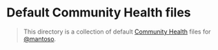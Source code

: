 # Default Community Health files

> This directory is a collection of default [Community Health](https://docs.github.com/en/communities/setting-up-your-project-for-healthy-contributions/creating-a-default-community-health-file#about-default-community-health-files) files for [@mantoso](https://github.com/mantoso).
